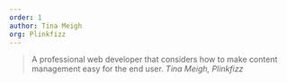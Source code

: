 ```yaml
---
order: 1
author: Tina Meigh
org: Plinkfizz
---
```

> A professional web developer that considers how to make content management easy for the end user.
<cite class="vcard fn"><span class="fn author">Tina Meigh</span>, <span class="org">Plinkfizz</span></cite>
